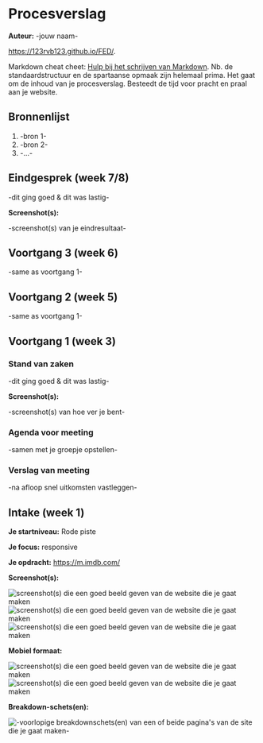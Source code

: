 # Procesverslag
**Auteur:** -jouw naam-

https://123rvb123.github.io/FED/.

Markdown cheat cheet: [Hulp bij het schrijven van Markdown](https://github.com/adam-p/markdown-here/wiki/Markdown-Cheatsheet). Nb. de standaardstructuur en de spartaanse opmaak zijn helemaal prima. Het gaat om de inhoud van je procesverslag. Besteedt de tijd voor pracht en praal aan je website.



## Bronnenlijst
1. -bron 1-
2. -bron 2-
3. -...-



## Eindgesprek (week 7/8)

-dit ging goed & dit was lastig-

**Screenshot(s):**

-screenshot(s) van je eindresultaat-



## Voortgang 3 (week 6)

-same as voortgang 1-



## Voortgang 2 (week 5)

-same as voortgang 1-



## Voortgang 1 (week 3)

### Stand van zaken

-dit ging goed & dit was lastig-

**Screenshot(s):**

-screenshot(s) van hoe ver je bent-

### Agenda voor meeting

-samen met je groepje opstellen-

### Verslag van meeting

-na afloop snel uitkomsten vastleggen-



## Intake (week 1)

**Je startniveau:** Rode piste

**Je focus:** responsive

**Je opdracht:** https://m.imdb.com/

**Screenshot(s):**

![screenshot(s) die een goed beeld geven van de website die je gaat maken](images/Screenshot_1.png)
![screenshot(s) die een goed beeld geven van de website die je gaat maken](images/Screenshot_2.png)
![screenshot(s) die een goed beeld geven van de website die je gaat maken](images/Screenshot_3.png)


**Mobiel formaat:**

![screenshot(s) die een goed beeld geven van de website die je gaat maken](images/Screenshot_4.png)
![screenshot(s) die een goed beeld geven van de website die je gaat maken](images/Screenshot_5.png)


**Breakdown-schets(en):**

![-voorlopige breakdownschets(en) van een of beide pagina's van de site die je gaat maken-](images/schets2.jpg)
